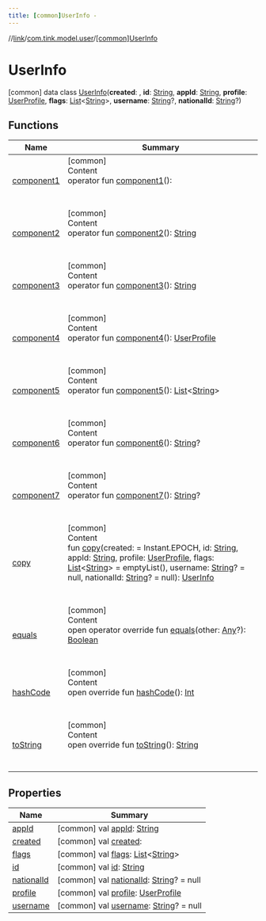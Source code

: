 ```yaml
---
title: [common]UserInfo -
---
```

//[link](../../index.md)/[com.tink.model.user](../index.md)/[[common]UserInfo](index.md)



# UserInfo  
 [common] data class [UserInfo](index.md)(**created**: <ERROR CLASS>, **id**: [String](https://kotlinlang.org/api/latest/jvm/stdlib/kotlin/-string/index.html), **appId**: [String](https://kotlinlang.org/api/latest/jvm/stdlib/kotlin/-string/index.html), **profile**: [UserProfile](../[common]-user-profile/index.md), **flags**: [List](https://kotlinlang.org/api/latest/jvm/stdlib/kotlin.collections/-list/index.html)<[String](https://kotlinlang.org/api/latest/jvm/stdlib/kotlin/-string/index.html)>, **username**: [String](https://kotlinlang.org/api/latest/jvm/stdlib/kotlin/-string/index.html)?, **nationalId**: [String](https://kotlinlang.org/api/latest/jvm/stdlib/kotlin/-string/index.html)?)   


## Functions  
  
|  Name|  Summary| 
|---|---|
| <a name="com.tink.model.user/UserInfo/component1/#/PointingToDeclaration/"></a>[component1](component1.md)| <a name="com.tink.model.user/UserInfo/component1/#/PointingToDeclaration/"></a>[common]  <br>Content  <br>operator fun [component1](component1.md)(): <ERROR CLASS>  <br><br><br>
| <a name="com.tink.model.user/UserInfo/component2/#/PointingToDeclaration/"></a>[component2](component2.md)| <a name="com.tink.model.user/UserInfo/component2/#/PointingToDeclaration/"></a>[common]  <br>Content  <br>operator fun [component2](component2.md)(): [String](https://kotlinlang.org/api/latest/jvm/stdlib/kotlin/-string/index.html)  <br><br><br>
| <a name="com.tink.model.user/UserInfo/component3/#/PointingToDeclaration/"></a>[component3](component3.md)| <a name="com.tink.model.user/UserInfo/component3/#/PointingToDeclaration/"></a>[common]  <br>Content  <br>operator fun [component3](component3.md)(): [String](https://kotlinlang.org/api/latest/jvm/stdlib/kotlin/-string/index.html)  <br><br><br>
| <a name="com.tink.model.user/UserInfo/component4/#/PointingToDeclaration/"></a>[component4](component4.md)| <a name="com.tink.model.user/UserInfo/component4/#/PointingToDeclaration/"></a>[common]  <br>Content  <br>operator fun [component4](component4.md)(): [UserProfile](../[common]-user-profile/index.md)  <br><br><br>
| <a name="com.tink.model.user/UserInfo/component5/#/PointingToDeclaration/"></a>[component5](component5.md)| <a name="com.tink.model.user/UserInfo/component5/#/PointingToDeclaration/"></a>[common]  <br>Content  <br>operator fun [component5](component5.md)(): [List](https://kotlinlang.org/api/latest/jvm/stdlib/kotlin.collections/-list/index.html)<[String](https://kotlinlang.org/api/latest/jvm/stdlib/kotlin/-string/index.html)>  <br><br><br>
| <a name="com.tink.model.user/UserInfo/component6/#/PointingToDeclaration/"></a>[component6](component6.md)| <a name="com.tink.model.user/UserInfo/component6/#/PointingToDeclaration/"></a>[common]  <br>Content  <br>operator fun [component6](component6.md)(): [String](https://kotlinlang.org/api/latest/jvm/stdlib/kotlin/-string/index.html)?  <br><br><br>
| <a name="com.tink.model.user/UserInfo/component7/#/PointingToDeclaration/"></a>[component7](component7.md)| <a name="com.tink.model.user/UserInfo/component7/#/PointingToDeclaration/"></a>[common]  <br>Content  <br>operator fun [component7](component7.md)(): [String](https://kotlinlang.org/api/latest/jvm/stdlib/kotlin/-string/index.html)?  <br><br><br>
| <a name="com.tink.model.user/UserInfo/copy/##kotlin.String#kotlin.String#com.tink.model.user.UserProfile#kotlin.collections.List[kotlin.String]#kotlin.String?#kotlin.String?/PointingToDeclaration/"></a>[copy](copy.md)| <a name="com.tink.model.user/UserInfo/copy/##kotlin.String#kotlin.String#com.tink.model.user.UserProfile#kotlin.collections.List[kotlin.String]#kotlin.String?#kotlin.String?/PointingToDeclaration/"></a>[common]  <br>Content  <br>fun [copy](copy.md)(created: <ERROR CLASS> = Instant.EPOCH, id: [String](https://kotlinlang.org/api/latest/jvm/stdlib/kotlin/-string/index.html), appId: [String](https://kotlinlang.org/api/latest/jvm/stdlib/kotlin/-string/index.html), profile: [UserProfile](../[common]-user-profile/index.md), flags: [List](https://kotlinlang.org/api/latest/jvm/stdlib/kotlin.collections/-list/index.html)<[String](https://kotlinlang.org/api/latest/jvm/stdlib/kotlin/-string/index.html)> = emptyList(), username: [String](https://kotlinlang.org/api/latest/jvm/stdlib/kotlin/-string/index.html)? = null, nationalId: [String](https://kotlinlang.org/api/latest/jvm/stdlib/kotlin/-string/index.html)? = null): [UserInfo](index.md)  <br><br><br>
| <a name="kotlin/Any/equals/#kotlin.Any?/PointingToDeclaration/"></a>[equals](../../com.tink.service.user/[common]-user-profile-service-impl/index.md#%5Bkotlin%2FAny%2Fequals%2F%23kotlin.Any%3F%2FPointingToDeclaration%2F%5D%2FFunctions%2F1647702525)| <a name="kotlin/Any/equals/#kotlin.Any?/PointingToDeclaration/"></a>[common]  <br>Content  <br>open operator override fun [equals](../../com.tink.service.user/[common]-user-profile-service-impl/index.md#%5Bkotlin%2FAny%2Fequals%2F%23kotlin.Any%3F%2FPointingToDeclaration%2F%5D%2FFunctions%2F1647702525)(other: [Any](https://kotlinlang.org/api/latest/jvm/stdlib/kotlin/-any/index.html)?): [Boolean](https://kotlinlang.org/api/latest/jvm/stdlib/kotlin/-boolean/index.html)  <br><br><br>
| <a name="kotlin/Any/hashCode/#/PointingToDeclaration/"></a>[hashCode](../../com.tink.service.user/[common]-user-profile-service-impl/index.md#%5Bkotlin%2FAny%2FhashCode%2F%23%2FPointingToDeclaration%2F%5D%2FFunctions%2F1647702525)| <a name="kotlin/Any/hashCode/#/PointingToDeclaration/"></a>[common]  <br>Content  <br>open override fun [hashCode](../../com.tink.service.user/[common]-user-profile-service-impl/index.md#%5Bkotlin%2FAny%2FhashCode%2F%23%2FPointingToDeclaration%2F%5D%2FFunctions%2F1647702525)(): [Int](https://kotlinlang.org/api/latest/jvm/stdlib/kotlin/-int/index.html)  <br><br><br>
| <a name="kotlin/Any/toString/#/PointingToDeclaration/"></a>[toString](../../com.tink.service.user/[common]-user-profile-service-impl/index.md#%5Bkotlin%2FAny%2FtoString%2F%23%2FPointingToDeclaration%2F%5D%2FFunctions%2F1647702525)| <a name="kotlin/Any/toString/#/PointingToDeclaration/"></a>[common]  <br>Content  <br>open override fun [toString](../../com.tink.service.user/[common]-user-profile-service-impl/index.md#%5Bkotlin%2FAny%2FtoString%2F%23%2FPointingToDeclaration%2F%5D%2FFunctions%2F1647702525)(): [String](https://kotlinlang.org/api/latest/jvm/stdlib/kotlin/-string/index.html)  <br><br><br>


## Properties  
  
|  Name|  Summary| 
|---|---|
| <a name="com.tink.model.user/UserInfo/appId/#/PointingToDeclaration/"></a>[appId](app-id.md)| <a name="com.tink.model.user/UserInfo/appId/#/PointingToDeclaration/"></a> [common] val [appId](app-id.md): [String](https://kotlinlang.org/api/latest/jvm/stdlib/kotlin/-string/index.html)   <br>
| <a name="com.tink.model.user/UserInfo/created/#/PointingToDeclaration/"></a>[created](created.md)| <a name="com.tink.model.user/UserInfo/created/#/PointingToDeclaration/"></a> [common] val [created](created.md): <ERROR CLASS>   <br>
| <a name="com.tink.model.user/UserInfo/flags/#/PointingToDeclaration/"></a>[flags](flags.md)| <a name="com.tink.model.user/UserInfo/flags/#/PointingToDeclaration/"></a> [common] val [flags](flags.md): [List](https://kotlinlang.org/api/latest/jvm/stdlib/kotlin.collections/-list/index.html)<[String](https://kotlinlang.org/api/latest/jvm/stdlib/kotlin/-string/index.html)>   <br>
| <a name="com.tink.model.user/UserInfo/id/#/PointingToDeclaration/"></a>[id](id.md)| <a name="com.tink.model.user/UserInfo/id/#/PointingToDeclaration/"></a> [common] val [id](id.md): [String](https://kotlinlang.org/api/latest/jvm/stdlib/kotlin/-string/index.html)   <br>
| <a name="com.tink.model.user/UserInfo/nationalId/#/PointingToDeclaration/"></a>[nationalId](national-id.md)| <a name="com.tink.model.user/UserInfo/nationalId/#/PointingToDeclaration/"></a> [common] val [nationalId](national-id.md): [String](https://kotlinlang.org/api/latest/jvm/stdlib/kotlin/-string/index.html)? = null   <br>
| <a name="com.tink.model.user/UserInfo/profile/#/PointingToDeclaration/"></a>[profile](profile.md)| <a name="com.tink.model.user/UserInfo/profile/#/PointingToDeclaration/"></a> [common] val [profile](profile.md): [UserProfile](../[common]-user-profile/index.md)   <br>
| <a name="com.tink.model.user/UserInfo/username/#/PointingToDeclaration/"></a>[username](username.md)| <a name="com.tink.model.user/UserInfo/username/#/PointingToDeclaration/"></a> [common] val [username](username.md): [String](https://kotlinlang.org/api/latest/jvm/stdlib/kotlin/-string/index.html)? = null   <br>

